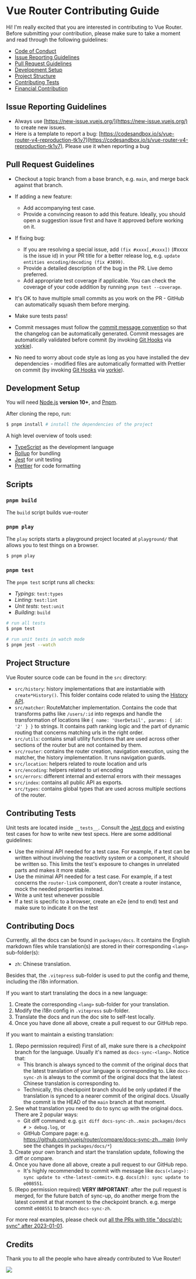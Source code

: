 # Vue Router Contributing Guide

Hi! I'm really excited that you are interested in contributing to Vue Router. Before submitting your contribution, please make sure to take a moment and read through the following guidelines:

- [Code of Conduct](https://github.com/vuejs/vue/blob/dev/.github/CODE_OF_CONDUCT.md)
- [Issue Reporting Guidelines](#issue-reporting-guidelines)
- [Pull Request Guidelines](#pull-request-guidelines)
- [Development Setup](#development-setup)
- [Project Structure](#project-structure)
- [Contributing Tests](#contributing-tests)
- [Financial Contribution](#financial-contribution)

## Issue Reporting Guidelines

- Always use [https://new-issue.vuejs.org/](https://new-issue.vuejs.org/) to create new issues.
- Here is a template to report a bug: [https://codesandbox.io/s/vue-router-v4-reproduction-tk1y7](https://codesandbox.io/s/vue-router-v4-reproduction-tk1y7). Please use it when reporting a bug

## Pull Request Guidelines

- Checkout a topic branch from a base branch, e.g. `main`, and merge back against that branch.

- If adding a new feature:

  - Add accompanying test case.
  - Provide a convincing reason to add this feature. Ideally, you should open a suggestion issue first and have it approved before working on it.

- If fixing bug:

  - If you are resolving a special issue, add `(fix #xxxx[,#xxxx])` (#xxxx is the issue id) in your PR title for a better release log, e.g. `update entities encoding/decoding (fix #3899)`.
  - Provide a detailed description of the bug in the PR. Live demo preferred.
  - Add appropriate test coverage if applicable. You can check the coverage of your code addition by running `pnpm test --coverage`.

- It's OK to have multiple small commits as you work on the PR - GitHub can automatically squash them before merging.

- Make sure tests pass!

- Commit messages must follow the [commit message convention](./commit-convention.md) so that the changelog can be automatically generated. Commit messages are automatically validated before commit (by invoking [Git Hooks](https://git-scm.com/docs/githooks) via [yorkie](https://github.com/yyx990803/yorkie)).

- No need to worry about code style as long as you have installed the dev dependencies - modified files are automatically formatted with Prettier on commit (by invoking [Git Hooks](https://git-scm.com/docs/githooks) via [yorkie](https://github.com/yyx990803/yorkie)).

## Development Setup

You will need [Node.js](http://nodejs.org) **version 10+**, and [Pnpm](https://pnpm.io/installation).

After cloning the repo, run:

```bash
$ pnpm install # install the dependencies of the project
```

A high level overview of tools used:

- [TypeScript](https://www.typescriptlang.org/) as the development language
- [Rollup](https://rollupjs.org) for bundling
- [Jest](https://jestjs.io/) for unit testing
- [Prettier](https://prettier.io/) for code formatting

## Scripts

### `pnpm build`

The `build` script builds vue-router

### `pnpm play`

The `play` scripts starts a playground project located at `playground/` that allows you to test things on a browser.

```bash
$ pnpm play
```

### `pnpm test`

The `pnpm test` script runs all checks:

- _Typings_: `test:types`
- _Linting_: `test:lint`
- _Unit tests_: `test:unit`
- _Building_: `build`

```bash
# run all tests
$ pnpm test

# run unit tests in watch mode
$ pnpm jest --watch
```

## Project Structure

Vue Router source code can be found in the `src` directory:

- `src/history`: history implementations that are instantiable with `create*History()`. This folder contains code related to using the [History API](https://developer.mozilla.org/en-US/docs/Web/API/History_API).
- `src/matcher`: RouteMatcher implementation. Contains the code that transforms paths like `/users/:id` into regexps and handle the transformation of locations like `{ name: 'UserDetail', params: { id: '2' } }` to strings. It contains path ranking logic and the part of dynamic routing that concerns matching urls in the right order.
- `src/utils`: contains small utility functions that are used across other sections of the router but are not contained by them.
- `src/router`: contains the router creation, navigation execution, using the matcher, the history implementation. It runs navigation guards.
- `src/location`: helpers related to route location and urls
- `src/encoding`: helpers related to url encoding
- `src/errors`: different internal and external errors with their messages
- `src/index`: contains all public API as exports.
- `src/types`: contains global types that are used across multiple sections of the router.

## Contributing Tests

Unit tests are located inside `__tests__`. Consult the [Jest docs](https://jestjs.io/docs/en/using-matchers) and existing test cases for how to write new test specs. Here are some additional guidelines:

- Use the minimal API needed for a test case. For example, if a test can be written without involving the reactivity system or a component, it should be written so. This limits the test's exposure to changes in unrelated parts and makes it more stable.
- Use the minimal API needed for a test case. For example, if a test concerns the `router-link` component, don't create a router instance, mock the needed properties instead.
- Write a unit test whenever possible
- If a test is specific to a browser, create an e2e (end to end) test and make sure to indicate it on the test

## Contributing Docs

Currently, all the docs can be found in `packages/docs`. It contains the English markdown files while translation(s) are stored in their corresponding `<lang>` sub-folder(s):

- `zh`: Chinese translation.

Besides that, the `.vitepress` sub-folder is used to put the config and theme, including the i18n information.

If you want to start translating the docs in a new language:

1. Create the corresponding `<lang>` sub-folder for your translation.
2. Modify the i18n config in `.vitepress` sub-folder.
3. Translate the docs and run the doc site to self-test locally.
4. Once you have done all above, create a pull request to our GitHub repo.

If you want to maintain a existing translation:

1. (Repo permission required) First of all, make sure there is a _checkpoint_ branch for the language. Usually it's named as `docs-sync-<lang>`. Notice that:
    - This branch is always synced to the commit of the original docs that the latest translation of your language is corresponding to. Like `docs-sync-zh` is always to the commit of the original docs that the latest Chinese translation is corresponding to.
    - Technically, this checkpoint branch should be only updated if the translation is synced to a nearer commit of the original docs. Usually the commit is the HEAD of the `main` branch at that moment.
2. See what translation you need to do to sync up with the original docs. There are 2 popular ways:
	  - Git diff command: e.g. `git diff docs-sync-zh..main packages/docs # > debug.log`, or
	  - GitHub Compare page: e.g. https://github.com/vuejs/router/compare/docs-sync-zh...main (only see the changes in `packages/docs/*`)
3. Create your own branch and start the translation update, following the diff or compare.
4. Once you have done all above, create a pull request to our GitHub repo.
    - It's highly recommended to commit with message like `docs(<lang>): sync update to <the-latest-commit>`. e.g. `docs(zh): sync update to e008551`.
5. (Repo permission required) **VERY IMPORTANT**: after the pull request is merged, for the future batch of sync-up, do another merge from the latest commit at that moment to the checkpoint branch. e.g. merge commit `e008551` to branch `docs-sync-zh`.

For more real examples, please check out [all the PRs with title "docs(zh): sync" after 2023-01-01](https://github.com/vuejs/router/pulls?q=is%3Apr+created%3A%3E2023-01-01+docs%28zh%29+sync).

## Credits

Thank you to all the people who have already contributed to Vue Router!

<a href="https://github.com/vuejs/vue/graphs/contributors"><img src="https://opencollective.com/vuejs/contributors.svg?width=890" /></a>
